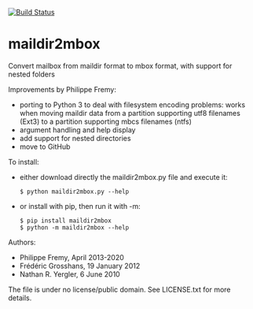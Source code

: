 [![Build Status](https://travis-ci.org/bluebird75/maildir2mbox.svg?branch=master)](https://travis-ci.org/bluebird75/maildir2mbox)

maildir2mbox
============

Convert mailbox from maildir format to mbox format, with support for nested folders

Improvements by Philippe Fremy:
- porting to Python 3 to deal with filesystem encoding problems: works when moving maildir data from a partition 
  supporting utf8 filenames (Ext3) to a partition supporting mbcs filenames (ntfs)
- argument handling and help display
- add support for nested directories
- move to GitHub

To install:
- either download directly the maildir2mbox.py file and execute it:

	```
	$ python maildir2mbox.py --help
	```

- or install with pip, then run it with -m:
	```
	$ pip install maildir2mbox
	$ python -m maildir2mbox --help
	```

Authors:
- Philippe Fremy, April 2013-2020
- Frédéric Grosshans, 19 January 2012
- Nathan R. Yergler, 6 June 2010

The file is under no license/public domain. See LICENSE.txt for more details.

